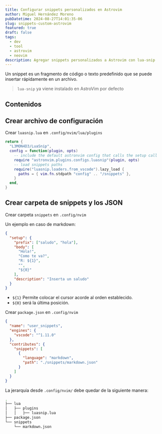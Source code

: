 ```yaml
---
title: Configurar snippets personalizados en Astrovim 
author: Miguel Hernández Moreno
pubDatetime: 2024-08-27T14:01:35-06
slug: snippets-custom-astrovim
featured: true
draft: false
tags:
  - dev
  - tool
  - astrovim
  - neovim
description: Agregar snippets personalizados a Astrovim con lua-snip
---
```


Un snippet es un fragmento de código o texto predefinido que se puede insertar rápidamente en un archivo.

> `lua-snip` ya viene instalado en AstroVim por defecto

## Contenidos

## Crear archivo de configuración

Crear `luasnip.lua` en `.config/nvim/lua/plugins`

```lua
return {
  "L3MON4D3/LuaSnip",
  config = function(plugin, opts)
    -- include the default astronvim config that calls the setup call
    require "astronvim.plugins.configs.luasnip"(plugin, opts)
    -- load snippets paths
    require("luasnip.loaders.from_vscode").lazy_load {
      paths = { vim.fn.stdpath "config" .. "/snippets" },
    }
  end,
}
```

## Crear carpeta de snippets y los JSON

Crear carpeta `snippets` en `.config/nvim`

Un ejemplo en caso de markdown:

```json
{
  "setup": {
    "prefix": ["saludo", "hola"],
    "body": [
      "Hola!",
      "Como te va?",
      "R: ${1}",
      "",
      "${0}"
    ],
    "description": "Inserta un saludo"
  }
}
```

- `${1}` Permite colocar el cursor acorde al orden establecido.
- `${0}` será la última posición.

Crear `package.json` en `.config/nvim`

```json
{
  "name": "user_snippets",
  "engines": {
    "vscode": "^1.11.0"
  },
  "contributes": {
    "snippets": [
      {
        "language": "markdown",
        "path": "./snippets/markdown.json"
      }
    ]
  }
}
```

La jerarquía desde `.config/nvim/` debe quedar de la siguiente manera:

```bash
.
├── lua
│   ├── plugins
│   │   ├── luasnip.lua
├── package.json
└── snippets
    └── markdown.json
```

<!-- #dev/tool #astrovim #nvim #pending -->
